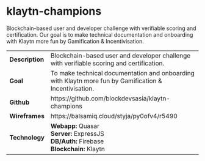 # klaytn-champions
Blockchain-based user and developer challenge with verifiable scoring and certification. Our goal is to make technical documentation and onboarding with Klaytn more fun by Gamification & Incentivisation.

<table>
<tr>
<td><strong>Description</strong></td>
<td>Blockchain-based user and developer challenge with verifiable scoring and certification.</td>
</tr>

<tr>
<td><strong>Goal</strong></td>
<td>To make technical documentation and onboarding with Klaytn more fun by Gamification & Incentivisation.</td>
</tr>

<tr>
<td><strong>Github</strong></td>
<td>https://github.com/blockdevsasia/klaytn-champions</td>
</tr>

<tr>
<td><strong>Wireframes</strong></td>
<td>https://balsamiq.cloud/styja/py0ofv4/r5490</td>
</tr>

<tr>
<td><strong>Technology</strong></td>
<td>
<strong>Webapp:</strong> Quasar<br>
<strong>Server:</strong> ExpressJS<br>
<strong>DB/Auth:</strong> Firebase<br>
<strong>Blockchain:</strong> Klaytn<br>
</td>
</tr>
</table>
